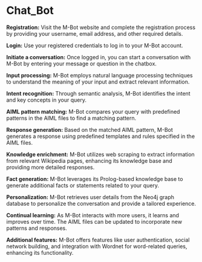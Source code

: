 # Chat_Bot
**Registration:** Visit the M-Bot website and complete the registration process by providing your username, email address, and other required details.

**Login:** Use your registered credentials to log in to your M-Bot account.

**Initiate a conversation:** Once logged in, you can start a conversation with M-Bot by entering your message or question in the chatbox.

**Input processing:** M-Bot employs natural language processing techniques to understand the meaning of your input and extract relevant information.

**Intent recognition:** Through semantic analysis, M-Bot identifies the intent and key concepts in your query.

**AIML pattern matching:** M-Bot compares your query with predefined patterns in the AIML files to find a matching pattern.

**Response generation:** Based on the matched AIML pattern, M-Bot generates a response using predefined templates and rules specified in the AIML files.

**Knowledge enrichment:** M-Bot utilizes web scraping to extract information from relevant Wikipedia pages, enhancing its knowledge base and providing more detailed responses.

**Fact generation:** M-Bot leverages its Prolog-based knowledge base to generate additional facts or statements related to your query.

**Personalization:** M-Bot retrieves user details from the Neo4j graph database to personalize the conversation and provide a tailored experience.

**Continual learning:** As M-Bot interacts with more users, it learns and improves over time. The AIML files can be updated to incorporate new patterns and responses.

**Additional features:** M-Bot offers features like user authentication, social network building, and integration with Wordnet for word-related queries, enhancing its functionality.
